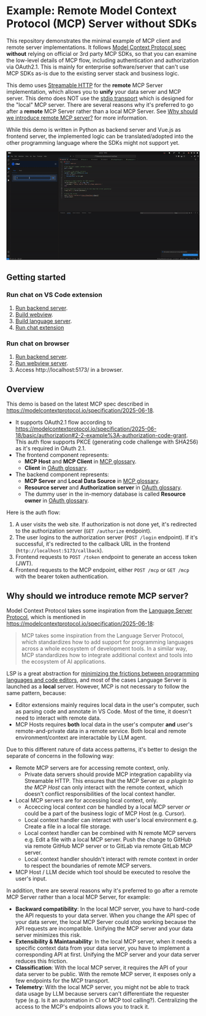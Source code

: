 # Example: Remote Model Context Protocol (MCP) Server without SDKs

This repository demonstrates the minimal example of MCP client and remote server implementations.
It follows [Model Context Protocol spec](https://modelcontextprotocol.io/introduction)
**without** relying on official or 3rd party MCP SDKs, so that you can examine the low-level details of
MCP flow, including authentication and authorization via OAuth2.1.
This is mainly for enterprise software/server that can't use MCP SDKs as-is due to the existing server stack and business logic.

This demo uses [Streamable HTTP](https://modelcontextprotocol.io/specification/2025-06-18/basic/transports#streamable-http) for the **remote** MCP Server implementation, which allows you to **unify** your data server and MCP server.
This demo does NOT use the [stdio transport](https://modelcontextprotocol.io/docs/concepts/transports#standard-input%2Foutput-stdio) which is designed for the "local" MCP server.
There are several reasons why it's preferred to go after a **remote** MCP Server rather than a local MCP Server. See [Why should we introduce remote MCP server?](#why-should-we-introduce-remote-mcp-server) for more information.

While this demo is written in Python as backend server and Vue.js as frontend server,
the implemented logic can be translated/adopted into the other programming language
where the SDKs might not support yet.

![demo](doc/img/demo.gif)

## Getting started

### Run chat on VS Code extension

1. [Run backend server](./backend/README.md#start-server).
1. [Build webview](./webview/README.md#compile-and-minify-for-production-and-chat-extension).
1. [Build language server](./language-server/README.md).
1. [Run chat extension](./chat-extension/README.md#run-extension)

### Run chat on browser

1. [Run backend server](./backend/README.md#start-server).
1. [Run webview server](./webview/README.md#compile-and-hot-reload-for-development).
1. Access http://localhost:5173/ in a browser.

## Overview

This demo is based on the latest MCP spec described in https://modelcontextprotocol.io/specification/2025-06-18.

- It supports OAuth2.1 flow according to https://modelcontextprotocol.io/specification/2025-06-18/basic/authorization#2-2-example%3A-authorization-code-grant. This auth flow supports PKCE (generating code challenge with SHA256) as it's required in OAuth 2.1.
- The frontend component represents:
  - **MCP Host** and **MCP Client** in [MCP glossary](https://modelcontextprotocol.io/introduction).
  - **Client** in [OAuth glossary](https://datatracker.ietf.org/doc/draft-ietf-oauth-v2-1/).
- The backend component represents:
  - **MCP Server** and **Local Data Source** in [MCP glossary](https://modelcontextprotocol.io/introduction).
  - **Resource server** and **Authorization server** in [OAuth glossary](https://datatracker.ietf.org/doc/draft-ietf-oauth-v2-1/).
  - The dummy user in the in-memory database is called **Resource owner** in [OAuth glossary](https://datatracker.ietf.org/doc/draft-ietf-oauth-v2-1/).

Here is the auth flow:

1. A user visits the web site. If authorization is not done yet, it's redirected to the authorization server (`GET /authorize` endpoint).
1. The user logins to the authorization server (`POST /login` endpoint). If it's successful, it's redirected to the callback URL in the frontend (`http://localhost:5173/callback`).
1. Frontend requests to `POST /token` endpoint to generate an access token (JWT).
1. Frontend requests to the MCP endpoint, either `POST /mcp` or `GET /mcp` with the bearer token authentication.

## Why should we introduce remote MCP server?

Model Context Protocol  takes some inspiration from the [Language Server Protocol](https://microsoft.github.io/language-server-protocol/), which is mentioned in https://modelcontextprotocol.io/specification/2025-06-18:

> MCP takes some inspiration from the Language Server Protocol, which standardizes how to add support for programming languages across a whole ecosystem of development tools. In a similar way, MCP standardizes how to integrate additional context and tools into the ecosystem of AI applications.

LSP is a great abstraction for [minimizing the frictions between programming languages and code editors](https://code.visualstudio.com/api/language-extensions/language-server-extension-guide), and
most of the cases Language Server is launched as a **local** server. However, MCP is not necessary to follow the same pattern, because:

- Editor extensions mainly requires local data in the user's computer, such as parsing code and annotate in VS Code. Most of the time, it doesn't need to interact with remote data.
- MCP Hosts requires **both** local data in the user's computer **and** user's remote-and-private data in a remote service. Both local and remote environment/context are interactable by LLM agent.

Due to this different nature of data access patterns, it's better to design the separate of concerns in the following way:

- Remote MCP servers are for accessing remote context, only.
  - Private data servers should provide MCP integration capability via Streamable HTTP. This ensures that the MCP Server _as a plugin to the MCP Host_ can only interact with the remote context, which doesn't conflict responsibilities of the local context handler.
- Local MCP servers are for accessing local context, only.
  - Acceccing local context _can_ be handled by a local MCP server _or_ could be a part of the business logic of MCP Host (e.g. Cursor).
  - Local context handler can interact with user's local environment e.g. Create a file in a local file storage.
  - Local context handler can be combined with N remote MCP servers e.g. Edit a file with a local MCP server. Push the change to GitHub via remote GitHub MCP server or to GitLab via remote GitLab MCP server.
  - Local context handler shouldn't interact with remote context in order to respect the boundaries of remote MCP servers.
- MCP Host / LLM decide which tool should be executed to resolve the user's input.

In addition, there are several reasons why it's preferred to go after a remote MCP Server rather than a local MCP Server, for example:

- **Backward compatibility**: In the local MCP server, you have to hard-code the API requests to your data server. When you change the API spec of your data server, the local MCP Server could stop working because the API requests are incompatible. Unifying the MCP server and your data server minimizes this risk.
- **Extensibility & Maintanability**: In the local MCP server, when it needs a specific context data from your data server, you have to implement a corresponding API at first. Unifying the MCP server and your data server reduces this friction.
- **Classification**: With the local MCP server, it requires the API of your data server to be public. With the remote MCP server, it exposes only a few endpoints for the MCP transport.
- **Telemetry**: With the local MCP server, you might not be able to track data usage by LLM because servers can't differentiate the requester type (e.g. Is it an automation in CI or MCP tool calling?). Centralizing the access to the MCP's endpoints allows you to track it.

